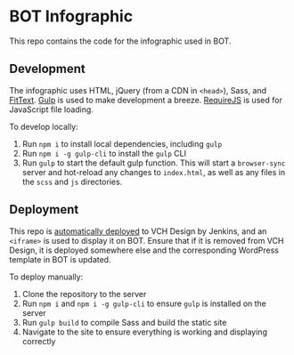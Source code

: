 # BOT Infographic   
This repo contains the code for the infographic used in BOT.

## Development
The infographic uses HTML, jQuery (from a CDN in `<head>`), Sass, and [FitText](https://github.com/davatron5000/FitText.js). [Gulp](https://github.com/gulpjs/gulp) is used to make development a breeze. [RequireJS](https://requirejs.org/) is used for JavaScript file loading.

To develop locally:
1. Run `npm i` to install local dependencies, including `gulp`
2. Run `npm i -g gulp-cli` to install the `gulp` CLI
3. Run `gulp` to start the default gulp function. This will start a `browser-sync` server and hot-reload any changes to `index.html`, as well as any files in the `scss` and `js` directories.

## Deployment
This repo is [automatically deployed](http://vchdesign.ca/BOT-infographic/) to VCH Design by Jenkins, and an `<iframe>` is used to display it on BOT. Ensure that if it is removed from VCH Design, it is deployed somewhere else and the corresponding WordPress template in BOT is updated.

To deploy manually:
1. Clone the repository to the server
2. Run `npm i` and `npm i -g gulp-cli` to ensure `gulp` is installed on the server
3. Run `gulp build` to compile Sass and build the static site
4. Navigate to the site to ensure everything is working and displaying correctly
